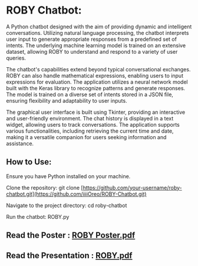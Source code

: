 # ROBY Chatbot:

A Python chatbot designed with the aim of providing dynamic and intelligent conversations. Utilizing natural language processing, the chatbot interprets user input to generate appropriate responses from a predefined set of intents. The underlying machine learning model is trained on an extensive dataset, allowing ROBY to understand and respond to a variety of user queries.

The chatbot's capabilities extend beyond typical conversational exchanges. ROBY can also handle mathematical expressions, enabling users to input expressions for evaluation. The application utilizes a neural network model built with the Keras library to recognize patterns and generate responses. The model is trained on a diverse set of intents stored in a JSON file, ensuring flexibility and adaptability to user inputs.

The graphical user interface is built using Tkinter, providing an interactive and user-friendly environment. The chat history is displayed in a text widget, allowing users to track conversations. The application supports various functionalities, including retrieving the current time and date, making it a versatile companion for users seeking information and assistance.


## How to Use:


Ensure you have Python installed on your machine.

Clone the repository: git clone [https://github.com/your-username/roby-chatbot.git](https://github.com/iiiiOreo/ROBY-Chatbot.git)

Navigate to the project directory: cd roby-chatbot

Run the chatbot: ROBY.py


## Read the Poster : [ROBY Poster.pdf](https://github.com/iiiiOreo/ROBY-Chatbot/files/14376895/ROBY.Poster.pdf)

## Read the Presentation : [ROBY.pdf](https://github.com/iiiiOreo/ROBY-Chatbot/files/14376905/ROBY.pdf)
